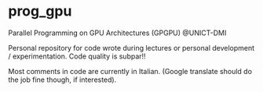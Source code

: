 # prog_gpu
Parallel Programming on GPU Architectures (GPGPU) @UNICT-DMI

Personal repository for code wrote during lectures or personal development / experimentation.
Code quality is subpar!!

Most comments in code are currently in Italian. (Google translate should do the job fine though, if interested).
